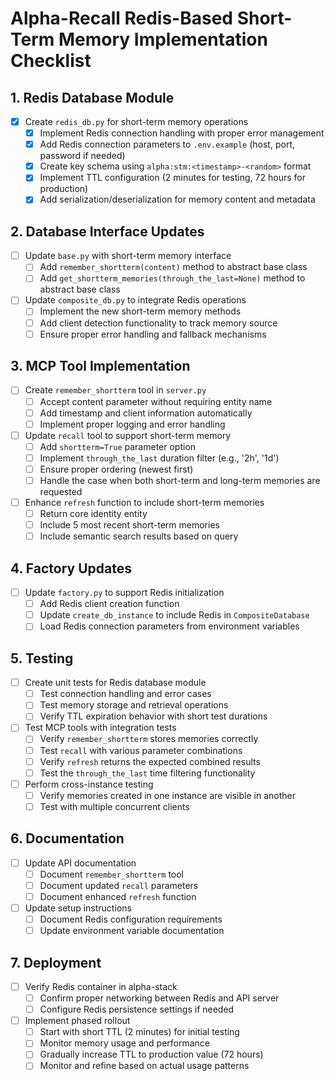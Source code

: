 # Alpha-Recall Redis-Based Short-Term Memory Implementation Checklist

## 1. Redis Database Module

- [x] Create `redis_db.py` for short-term memory operations
  - [x] Implement Redis connection handling with proper error management
  - [x] Add Redis connection parameters to `.env.example` (host, port, password if needed)
  - [x] Create key schema using `alpha:stm:<timestamp>-<random>` format
  - [x] Implement TTL configuration (2 minutes for testing, 72 hours for production)
  - [x] Add serialization/deserialization for memory content and metadata

## 2. Database Interface Updates

- [ ] Update `base.py` with short-term memory interface
  - [ ] Add `remember_shortterm(content)` method to abstract base class
  - [ ] Add `get_shortterm_memories(through_the_last=None)` method to abstract base class

- [ ] Update `composite_db.py` to integrate Redis operations
  - [ ] Implement the new short-term memory methods
  - [ ] Add client detection functionality to track memory source
  - [ ] Ensure proper error handling and fallback mechanisms

## 3. MCP Tool Implementation

- [ ] Create `remember_shortterm` tool in `server.py`
  - [ ] Accept content parameter without requiring entity name
  - [ ] Add timestamp and client information automatically
  - [ ] Implement proper logging and error handling

- [ ] Update `recall` tool to support short-term memory
  - [ ] Add `shortterm=True` parameter option
  - [ ] Implement `through_the_last` duration filter (e.g., '2h', '1d')
  - [ ] Ensure proper ordering (newest first)
  - [ ] Handle the case when both short-term and long-term memories are requested

- [ ] Enhance `refresh` function to include short-term memories
  - [ ] Return core identity entity
  - [ ] Include 5 most recent short-term memories
  - [ ] Include semantic search results based on query

## 4. Factory Updates

- [ ] Update `factory.py` to support Redis initialization
  - [ ] Add Redis client creation function
  - [ ] Update `create_db_instance` to include Redis in `CompositeDatabase`
  - [ ] Load Redis connection parameters from environment variables

## 5. Testing

- [ ] Create unit tests for Redis database module
  - [ ] Test connection handling and error cases
  - [ ] Test memory storage and retrieval operations
  - [ ] Verify TTL expiration behavior with short test durations

- [ ] Test MCP tools with integration tests
  - [ ] Verify `remember_shortterm` stores memories correctly
  - [ ] Test `recall` with various parameter combinations
  - [ ] Verify `refresh` returns the expected combined results
  - [ ] Test the `through_the_last` time filtering functionality

- [ ] Perform cross-instance testing
  - [ ] Verify memories created in one instance are visible in another
  - [ ] Test with multiple concurrent clients

## 6. Documentation

- [ ] Update API documentation
  - [ ] Document `remember_shortterm` tool
  - [ ] Document updated `recall` parameters
  - [ ] Document enhanced `refresh` function

- [ ] Update setup instructions
  - [ ] Document Redis configuration requirements
  - [ ] Update environment variable documentation

## 7. Deployment

- [ ] Verify Redis container in alpha-stack
  - [ ] Confirm proper networking between Redis and API server
  - [ ] Configure Redis persistence settings if needed

- [ ] Implement phased rollout
  - [ ] Start with short TTL (2 minutes) for initial testing
  - [ ] Monitor memory usage and performance
  - [ ] Gradually increase TTL to production value (72 hours)
  - [ ] Monitor and refine based on actual usage patterns
